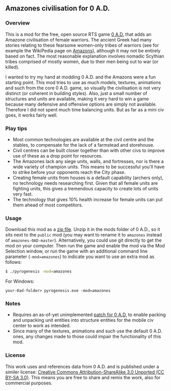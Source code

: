 ## Amazones civilisation for 0 A.D.

### Overview
This is a mod for the free, open source RTS game [0 A.D.](http://www.play0ad.com) that adds an Amazone civilisation of female warriors. The ancient Greek had many stories relating to these fearsome women-only tribes of warriors (see for example the WikiPedia page on [Amazons](http://en.wikipedia.org/wiki/Amazons)), although it may not be entirely based on fact. The most reasonable explanation involves nomadic Scythian tribes comprised of mostly women, due to their men being out to war (or killed).

I wanted to try my hand at modding 0 A.D. and the Amazons were a fun starting point. This mod tries to use as much models, textures, animations and such from the core 0 A.D. game, so visually the civilisation is not very distinct (or coherent in building styles). Also, just a small number of structures and units are available, making it very hard to win a game because many defensive and offensive options are simply not available. Therefore I did not spent much time balancing units. But as far as a mini civ goes, it works fairly well.

### Play tips
* Most common technologies are available at the civil centre and the stables, to compensate for the lack of a farmstead and storehouse.
* Civil centres can be built closer together than with other civs to improve use of these as a drop point for resources.
* The Amazones lack any siege units, walls, and fortresses, nor is there a wide variety of champion units. This means to be successful you'll have to strike before your opponents reach the City phase.
* Creating female units from houses is a default capability (archers only), no technology needs researching first. Given that all female units are fighting units, this gives a tremendous capacity to create lots of units very fast.
* The technology that gives 10% health increase for female units can put them ahead of most competitors.


### Usage
Download this mod as a [zip file](https://github.com/dvangennip/amazones-0AD/archive/master.zip). Unzip it in the mods folder of 0 A.D., so it sits next to the `public` mod (you may want to rename it to `amazones` instead of `amazones-0AD-master`). Alternatively, you could use git directly to get the mod on your computer. Then run the game and enable the mod via the Mod Selection window, or run the game with an additional command line parameter (`-mod=amazones`) to indicate you want to use an extra mod as follows:

````sh
$ ./pyrogenesis -mod=amazones
````

For Windows:

````
your-0ad-folder> pyrogenesis.exe -mod=amazones
````

### Notes
* Requires an as-of-yet unimplemented [patch for 0 A.D.](http://trac.wildfiregames.com/ticket/1919) to enable packing and unpacking unit entities into structure entities for the mobile civ center to work as intended.
* Since many of the textures, animations and such use the default 0 A.D. ones, any changes made to those could impair the functionality of this mod.

### License
This work uses and references data from 0 A.D. and is published under a similer license: [Creative Commons Attribution-ShareAlike 3.0 Unported (CC BY-SA 3.0)](http://creativecommons.org/licenses/by-sa/3.0/deed.en). This means you are free to share and remix the work, also for commercial purposes.
